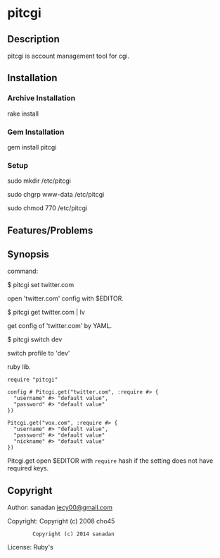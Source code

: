 # pitcgi


## Description

pitcgi is account management tool for cgi.


## Installation

### Archive Installation

rake install


### Gem Installation

gem install pitcgi


### Setup

sudo mkdir /etc/pitcgi

sudo chgrp www-data /etc/pitcgi

sudo chmod 770 /etc/pitcgi


## Features/Problems


## Synopsis

command:

$ pitcgi set twitter.com

open 'twitter.com' config with $EDITOR.

$ pitcgi get twitter.com | lv

get config of 'twitter.com' by YAML.

$ pitcgi switch dev

switch profile to 'dev'


ruby lib.
```
require "pitcgi"

config # Pitcgi.get("twitter.com", :require #> {
  "username" #> "default value",
  "password" #> "default value"
})

Pitcgi.get("vox.com", :require #> {
  "username" #> "default value",
  "password" #> "default value"
  "nickname" #> "default value"
})
```
Pitcgi.get open $EDITOR with `require` hash if the setting does not have
required keys.


## Copyright

Author:     sanadan <jecy00@gmail.com>

Copyright:  Copyright (c) 2008 cho45

            Copyright (c) 2014 sanadan
            
License:    Ruby's
